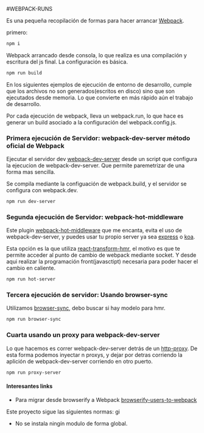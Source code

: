 #WEBPACK-RUNS

Es una pequeña recopilación de formas para hacer arrancar [Webpack](webpack.github.io).

primero:
```bash
npm i
```


Webpack arrancado desde consola, lo que realiza es una compilación y escritura del js final.
La configuración es básica.

```bash
npm run build
```

En los siguientes ejemplos de ejecución de entorno de desarrollo, cumple que los archivos no son generados(escritos en disco) sino que son ejecutados desde memoria. Lo que convierte en más rápido aún el trabajo de desarrollo.

Por cada ejecución de webpack, lleva un webpack.run, lo que hace es generar un build asociado a la configuración del webpack.config.js.

### Primera ejecución de Servidor: webpack-dev-server método oficial de Webpack
Ejecutar el servidor dev [webpack-dev-server](http://webpack.github.io/docs/webpack-dev-server.html) desde un script que configura la ejecucion de webpack-dev-server. Que permite paremetrizar de una forma mas sencilla.

Se compila mediante la configuación de webpack.build, y el servidor se configura con webpack.dev.




```bash
npm run dev-server
```
### Segunda ejecución de Servidor: webpack-hot-middleware

Este plugin [webpack-hot-middleware](https://github.com/glenjamin/webpack-hot-middleware) que me encanta, evita el uso de webpack-dev-server, y puedes usar tu propio server ya sea [express](http://expressjs.com/es/) o [koa](http://koajs.com/).

Esta opción es la que utiliza [react-transform-hmr](https://github.com/gaearon/react-transform-hmr), el motivo es que te permite acceder al punto de cambio de webpack mediante socket. Y desde aqui realizar la programación front(javasctipt) necesaria para poder hacer el cambio en caliente.





```bash
npm run hot-server
```
### Tercera ejecución de servidor: Usando browser-sync

Utilizamos [browser-sync](https://www.browsersync.io/), debo buscar si hay modelo para hmr.
```bash
npm run browser-sync
```

### Cuarta usando un proxy para webpack-dev-server

Lo que hacemos es correr webpack-dev-server detrás de un [http-proxy](https://github.com/nodejitsu/node-http-proxy).
De esta forma podemos inyectar n proxys, y dejar por detras corriendo la aplición de webpack-dev-server corriendo en otro puerto.
```bash
npm run proxy-server
```


#### Interesantes links
- Para migrar desde browserify a Webpack [browserify-users-to-webpack](https://github.com/webpack/docs/wiki/webpack-for-browserify-users)

Este proyecto sigue las siguientes normas:
gi
- No se instala ningín modulo de forma global.
